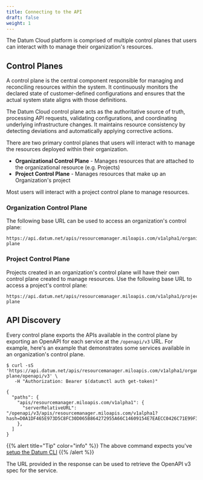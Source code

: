 ```yaml
---
title: Connecting to the API
draft: false
weight: 1
---
```


The Datum Cloud platform is comprised of multiple control planes that users can
interact with to manage their organization's resources.

## Control Planes

A control plane is the central component responsible for managing and
reconciling resources within the system. It continuously monitors the declared
state of customer-defined configurations and ensures that the actual system
state aligns with those definitions.

The Datum Cloud control plane acts as the authoritative source of truth,
processing API requests, validating configurations, and coordinating underlying
infrastructure changes. It maintains resource consistency by detecting
deviations and automatically applying corrective actions.

There are two primary control planes that users will interact with to manage the
resources deployed within their organization.

- **Organizational Control Plane** - Manages resources that are attached to the
  organizational resource (e.g. Projects)
- **Project Control Plane** - Manages resources that make up an Organization's
  project

Most users will interact with a project control plane to manage resources.

### Organization Control Plane

The following base URL can be used to access an organization's control plane:

```url
https://api.datum.net/apis/resourcemanager.miloapis.com/v1alpha1/organizations/{organization_id}/control-plane
```

### Project Control Plane

Projects created in an organization's control plane will have their own control
plane created to manage resources. Use the following base URL to access a
project's control plane:

```url
https://api.datum.net/apis/resourcemanager.miloapis.com/v1alpha1/projects/{project_id}/control-plane
```

## API Discovery

Every control plane exports the APIs available in the control plane by exporting
an OpenAPI for each service at the `/openapi/v3` URL. For example, here's an
example that demonstrates some services available in an organization's control
plane.

```shell
$ curl -sS 'https://api.datum.net/apis/resourcemanager.miloapis.com/v1alpha1/organizations/{organization_id}/control-plane/openapi/v3' \
   -H "Authorization: Bearer $(datumctl auth get-token)"

{
  "paths": {
    "apis/resourcemanager.miloapis.com/v1alpha1": {
      "serverRelativeURL": "/openapi/v3/apis/resourcemanager.miloapis.com/v1alpha1?hash=D0A1DF465E973D5C8FC30D065B864272955A66C14609154E7EAECC0426C71E99F3982ECBA4D5C6C92EC3DF497E159F2129D0F8A20CDC8E5746583D1BFEA80A52"
    },
  ]
}
```

{{% alert title="Tip" color="info" %}}
The above command expects you've [setup the Datum CLI](../tasks/tools.md)
{{% /alert %}}

The URL provided in the response can be used to retrieve the OpenAPI v3 spec for
the service.

